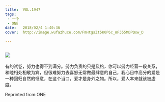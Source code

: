 ```yaml
---
title:	VOL.1947
tags:
 - 一个
 - ONE
date:	2018/02/4 1:40:36
cover:	http://image.wufazhuce.com/FmHtgsZt5K0P6c_nF355MDPQxw_D

---
```

![](http://image.wufazhuce.com/FmHtgsZt5K0P6c_nF355MDPQxw_D)
---

有的试卷，努力也得不到满分。努力负责的只是及格，你可以努力经营一段关系，和睦相处相敬为宾，但很难努力去喜怒无常做最肆意的自己，我心目中高分的爱是一种回归自然的惬意，在这个当口，爱才是身外之物。所以，爱人本来就该被虚度。
 
Reprinted from ONE
